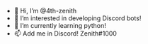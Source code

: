 - 👋 Hi, I’m @4th-zenith
- 👀 I’m interested in developing Discord bots!
- 🌱 I’m currently learning python!
- 📫 Add me in Discord! Zenith#1000

<!---
4th-zenith/info-zenith is a ✨ special ✨ repository because its `README.md` (this file) appears on your GitHub profile.
You can click the Preview link to take a look at your changes.
--->
